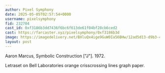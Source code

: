 ```yaml
---
author: Pixel Symphony
date: 2025-05-05T02:57:54+0000
username: pixelsymphony
fid: 232704
cast_id: 0xf3186b3dd7436f6bc6f613de61f04bf28cb6ced2
cast: https://farcaster.xyz/pixelsymphony/0xf3186b3d
image: https://imagedelivery.net/BXluQx4ige9GuW0Ia56BHw/12ad5d13-d9b3-4fbe-605e-928af894ce00/original
layout: post
---
```


Aaron Marcus, Symbolic Construction ["J"]. 1972.

Letraset on Bell Laboratories orange crisscrossing lines graph paper.

<img src='https://imagedelivery.net/BXluQx4ige9GuW0Ia56BHw/12ad5d13-d9b3-4fbe-605e-928af894ce00/original' alt='' referrerpolicy='no-referrer'/>
